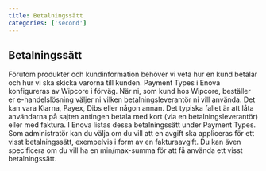 ```yaml
---
title: Betalningssätt
categories: ['second']
---
```

## Betalningssätt

Förutom produkter och kundinformation behöver vi veta hur en kund betalar och hur vi ska skicka varorna till kunden. Payment Types i Enova konfigureras av Wipcore i förväg. När ni, som kund hos Wipcore, beställer er e-handelslösning väljer ni vilken betalningsleverantör ni vill använda. Det kan vara Klarna, Payex, Dibs eller någon annan. Det typiska fallet är att låta användarna på sajten antingen betala med kort (via en betalningsleverantör) eller med faktura. I Enova listas dessa betalningssätt under Payment Types. Som administratör kan du välja om du vill att en avgift ska appliceras för ett visst betalningssätt, exempelvis i form av en fakturaavgift. Du kan även specificera om du vill ha en min/max-summa för att få använda ett visst betalningssätt.  
